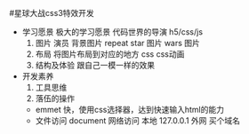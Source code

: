 #星球大战css3特效开发

- 学习愿景
  极大的学习愿景
  代码世界的导演
  h5/css/js
  1. 图片 演员
    背景图片  repeat
    star  图片
    wars  图片
  2. 布局
    将图片布局到对应的地方
    css
    css动画
  3. 结构及体验
    跟自己一模一样的效果
- 开发素养
  1. 工具思维
  2. 落伍的操作
  - emmet
    快，使用css选择器，达到快速输入html的能力
  - 文件访问
    document
    网络访问  本地  127.0.0.1
    外网   买个域名

